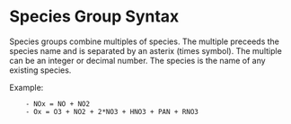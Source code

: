 # Species Group Syntax #

Species groups combine multiples of species.  The multiple preceeds the species name and is separated by an asterix (times symbol).  The multiple can be an integer or decimal number.  The species is the name of any existing species.

Example:
```
    - NOx = NO + NO2
    - Ox = O3 + NO2 + 2*NO3 + HNO3 + PAN + RNO3
```
